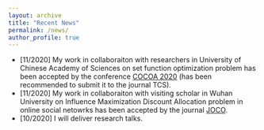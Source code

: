 ```yaml
---
layout: archive
title: "Recent News"
permalink: /news/
author_profile: true
---
```


* [11/2020] My work in collaboraiton with researchers in University of Chinese Academy of Sciences on set function optimization problem has been accepted by the conference [COCOA 2020](https://theory.utdallas.edu/COCOA2020/) (has been recommended to submit it to the journal TCS).
* [11/2020] My work in collaboraiton with visiting scholar in Wuhan University on Influence Maximization Discount Allocation problem in online social netowrks has been accepted by the journal [JOCO](https://www.springer.com/journal/10878). 
* [10/2020] I will deliver research talks.
